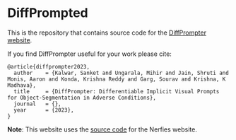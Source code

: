 # DiffPrompted

This is the repository that contains source code for the [DiffPrompter website](https://differentiable-visual-prompts.github.io/).

If you find DiffPrompter useful for your work please cite:
```
@article{diffprompter2023,
  author    = {Kalwar, Sanket and Ungarala, Mihir and Jain, Shruti and Monis, Aaron and Konda, Krishna Reddy and Garg, Sourav and Krishna, K Madhava},
  title     = {DiffPrompter: Differentiable Implicit Visual Prompts for Object-Segmentation in Adverse Conditions},
  journal   = {},
  year      = {2023},
}
```

**Note**: This website uses the [source code](https://github.com/nerfies/nerfies.github.io) for the Nerfies website.

